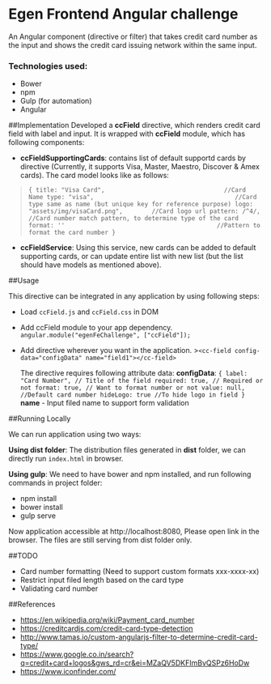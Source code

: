 # Egen Frontend Angular challenge

An Angular component (directive or filter) that takes credit card number as the input and shows the credit card issuing network within the same input.

### Technologies used:
 - Bower
 - npm
 - Gulp (for automation)
 - Angular

##Implementation
Developed a **ccField** directive, which renders credit card field with label and input. It is wrapped with **ccField** module, which has following components:

 - **ccFieldSupportingCards**: contains list of default supportd cards by directive (Currently, it supports Visa, Master, Maestro, Discover & Amex cards). The card model looks like as follows:
> `{
		title: "Visa Card", 								//Card Name
		type: "visa", 										//Card type same as name (but unique key for reference purpose)
		logo: "assets/img/visaCard.png", 		//Card logo url
		pattern: /^4/, 									//Card number match pattern, to determine type of the card
		format: '' 											//Pattern to format the card number
}`

 - **ccFieldService**: Using this service, new cards can be added to default supporting cards, or can update entire list with new list (but the list should have models as mentioned above).


##Usage

This directive can be integrated in any application by using following steps:

 - Load `ccField.js` and `ccField.css` in DOM
 - Add ccField module to your app dependency.
		`angular.module("egenFeChallenge", ["ccField"]);`
 -  Add directive wherever you want in the application.
		>`<cc-field config-data="configData" name="field1"></cc-field>`

	The directive requires following attribute data:
		**configData**: `{
	        label: "Card Number", // Title of the field
	        required: true, // Required or not
	        format: true, // Want to format number or not
	        value: null, //Default card number
	        hideLogo: true //To hide logo in field
	    }`
	    **name** - Input filed name to support form validation

##Running Locally

We can run application using two ways:

**Using dist folder**: 
The distribution files generated in **dist** folder, we can directly run `index.html` in browser.

**Using gulp**:
We need to have bower and npm installed, and run following commands in project folder:

 - npm install
 - bower install
 - gulp serve

Now application accessible at http://localhost:8080, Please open link in the browser. The files are still serving from dist folder only. 

##TODO

 - Card number formatting (Need to support custom formats xxx-xxxx-xx)
 - Restrict input filed length based on the card type
 - Validating card number

##References

 - https://en.wikipedia.org/wiki/Payment_card_number
 - https://creditcardjs.com/credit-card-type-detection
 - http://www.tamas.io/custom-angularjs-filter-to-determine-credit-card-type/ 
 - https://www.google.co.in/search?q=credit+card+logos&gws_rd=cr&ei=MZaQV5DKFImBvQSPz6HoDw
 - https://www.iconfinder.com/

